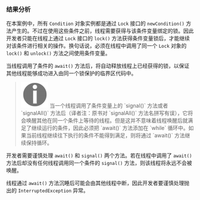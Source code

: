 ### 结果分析

在本案例中，所有 `Condition` 对象实例都是通过 `Lock` 接口的 `newCondition()` 方法产生的。不过在使用这些条件之前，线程需要获得与该条件变量绑定的锁。因此开发者只能在线程上通过 `Lock` 接口的 `lock()` 方法获得条件变量锁后，才能继续对该条件进行相关的操作。换句话说，必须在线程中调用了同一个 `Lock` 对象的 `lock()` 和 `unlock()` 方法之间使用条件变量。

当线程调用了条件的 `await()` 方法后，将自动释放线程上已经获得的锁，以保证其他线程能够成功进入由同一个锁保护的临界区代码中。

> <img class="my_markdown" src="../images/19.png" style="width:73px;  height: 69px; " width="8%"/>
> 当一个线程调用了条件变量上的 `signal()` 方法或者 `signalAll()` 方法后（译者注：原书对 `signalAll()` 方法名拼写有误），它将会唤醒其他在同一个条件上等待的线程。但是这并不意味着线程唤醒后就满足了继续运行的条件，因此必须把 `await()` 方法添加在 `while` 循环中。如果当前线程继续往下执行的条件不能得到满足，则将通过 `await()` 方法继续保持循环。

开发者需要谨慎处理 `await()` 和 `signal()` 两个方法。若在线程中调用了 `await()` 方法后却没有任何线程调用同一个条件的 `signal()` 方法，则该线程将永远不会被唤醒。

线程通过 `await()` 方法沉睡后可能会由其他线程中断，因此开发者要谨慎处理抛出的 `InterruptedException` 异常。

